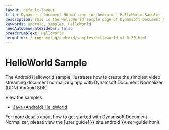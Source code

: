 ```yaml
---
layout: default-layout
title: Dynamsoft Document Normalizer for Android - HelloWorld Sample
description: This is the HelloWorld Sample page of Dynamsoft Document Normalizer for Android SDK.
keywords: android, samples, HelloWorld
needAutoGenerateSidebar: false
breadcrumbText: HelloWorld
permalink: /programming/android/samples/helloworld-v1.0.30.html
---
```


# HelloWorld Sample

The Android Helloworld sample illustrates how to create the simplest video streaming document normalizing app with Dynamsoft Document Normalizer (DDN) Android SDK.

View the samples

- <a href="https://github.com/Dynamsoft/document-normalizer-mobile-samples/tree/v1.0.30/android/HelloWorld" target="_blank">Java (Android) HelloWorld</a>

For more details about how to get started with Dynamsoft Document Normalizer, please view the [user guide]({{ site.android }}user-guide.html).
